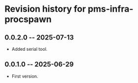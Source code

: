 # Revision history for pms-infra-procspawn

## 0.0.2.0 -- 2025-07-13

* Added serial tool.

## 0.0.1.0 -- 2025-06-29

* First version.
